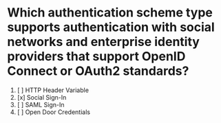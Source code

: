 # Which authentication scheme type supports authentication with social networks and enterprise identity providers that support OpenID Connect or OAuth2 standards?

1. [ ] HTTP Header Variable
1. [x] Social Sign-In
1. [ ] SAML Sign-In
1. [ ] Open Door Credentials